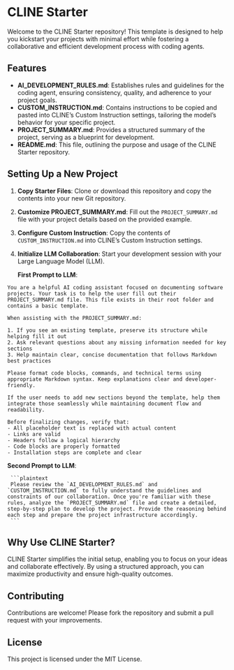   # CLINE Starter

  Welcome to the CLINE Starter repository! This template is designed to help you kickstart your projects with minimal effort while fostering a collaborative and efficient development process with coding agents.

  ## Features

  - **AI_DEVELOPMENT_RULES.md**: Establishes rules and guidelines for the coding agent, ensuring consistency, quality, and adherence to your project goals.
  - **CUSTOM_INSTRUCTION.md**: Contains instructions to be copied and pasted into CLINE’s Custom Instruction settings, tailoring the model’s behavior for your specific project.
  - **PROJECT_SUMMARY.md**: Provides a structured summary of the project, serving as a blueprint for development.
  - **README.md**: This file, outlining the purpose and usage of the CLINE Starter repository.

  ## Setting Up a New Project

  1. **Copy Starter Files**: Clone or download this repository and copy the contents into your new Git repository.
  2. **Customize PROJECT_SUMMARY.md**: Fill out the `PROJECT_SUMMARY.md` file with your project details based on the provided example.
  3. **Configure Custom Instruction**: Copy the contents of `CUSTOM_INSTRUCTION.md` into CLINE’s Custom Instruction settings.
  4. **Initialize LLM Collaboration**: Start your development session with your Large Language Model (LLM).

     **First Prompt to LLM**:

```plaintext
You are a helpful AI coding assistant focused on documenting software projects. Your task is to help the user fill out their PROJECT_SUMMARY.md file. This file exists in their root folder and contains a basic template.

When assisting with the PROJECT_SUMMARY.md:

1. If you see an existing template, preserve its structure while helping fill it out
2. Ask relevant questions about any missing information needed for key sections
3. Help maintain clear, concise documentation that follows Markdown best practices

Please format code blocks, commands, and technical terms using appropriate Markdown syntax. Keep explanations clear and developer-friendly.

If the user needs to add new sections beyond the template, help them integrate those seamlessly while maintaining document flow and readability.

Before finalizing changes, verify that:
- All placeholder text is replaced with actual content
- Links are valid
- Headers follow a logical hierarchy
- Code blocks are properly formatted
- Installation steps are complete and clear

```

**Second Prompt to LLM**:

     ```plaintext
     Please review the `AI_DEVELOPMENT_RULES.md` and `CUSTOM_INSTRUCTION.md` to fully understand the guidelines and constraints of our collaboration. Once you're familiar with these rules, analyze the `PROJECT_SUMMARY.md` file and create a detailed, step-by-step plan to develop the project. Provide the reasoning behind each step and prepare the project infrastructure accordingly.
     ```

  ## Why Use CLINE Starter?

  CLINE Starter simplifies the initial setup, enabling you to focus on your ideas and collaborate effectively. By using a structured approach, you can maximize productivity and ensure high-quality outcomes.

  ## Contributing

  Contributions are welcome! Please fork the repository and submit a pull request with your improvements.

  ## License

  This project is licensed under the MIT License.

